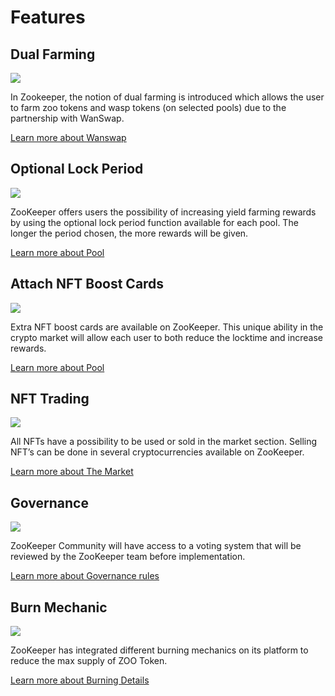 # Features


## Dual Farming

![](/dualfarming.png)

In Zookeeper, the notion of dual farming is introduced which allows the user to farm zoo tokens and wasp tokens (on selected pools) due to the partnership with WanSwap.

[Learn more about Wanswap](/faq#explain-wanswap)

## Optional Lock Period

![](/locktime.png)

ZooKeeper offers users the possibility of increasing yield farming rewards by using the optional lock period function available for each pool. The longer the period chosen, the more rewards will be given.

[Learn more about Pool](/manual/pool)

## Attach NFT Boost Cards

![](/attach.png)

Extra NFT boost cards are available on ZooKeeper. This unique ability in the crypto market will allow each user to both reduce the locktime and increase rewards. 

[Learn more about Pool](/manual/pool)

## NFT Trading

![](/nfttrading.png)

All NFTs have a possibility to be used or sold in the market section. Selling NFT’s can be done in several cryptocurrencies available on ZooKeeper.

[Learn more about The Market](/manual/market)

## Governance

![](/governance.png)

ZooKeeper Community will have access to a voting system that will be reviewed by the ZooKeeper team before implementation.

[Learn more about Governance rules](/governance)

## Burn Mechanic

![](/burnmechanic.png)

ZooKeeper has integrated different burning mechanics on its platform to reduce the max supply of ZOO Token.

[Learn more about Burning Details](/governance)